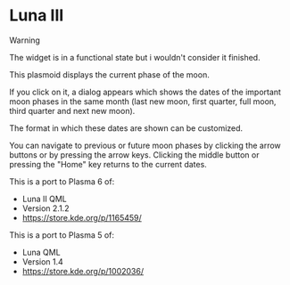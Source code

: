 # Luna III

> [!WARNING]  
> The widget is in a functional state but i wouldn't consider it finished.

This plasmoid displays the current phase of the moon.

If you click on it, a dialog appears which shows the dates of the important moon 
phases in the same month (last new moon, first quarter, full moon, third quarter
and next new moon).

The format in which these dates are shown can be customized.

You can navigate to previous or future moon phases by clicking the arrow buttons or by 
pressing the arrow keys. Clicking the middle button or pressing the "Home" key 
returns to the current dates.

This is a port to Plasma 6 of:
* Luna II QML
* Version 2.1.2
* <https://store.kde.org/p/1165459/>

This is a port to Plasma 5 of:

* Luna QML
* Version 1.4
* <https://store.kde.org/p/1002036/>
